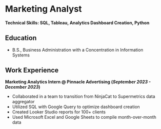 
# Marketing Analyst

#### Technical Skills: SQL, Tableau, Analytics Dashboard Creation, Python

## Education
- B.S., Business Administration with a Concentration in Information Systems

## Work Experience
**Marketing Analytics Intern @ Pinnacle Advertising (_September 2023 - December 2023_)**
- Collaborated in a team to transition from NinjaCat to Supermetrics data aggregator
- Utilized SQL with Google Query to optimize dashboard creation
- Created Looker Studio reports for 100+ clients
- Used Microsoft Excel and Google Sheets to compile month-over-month data

